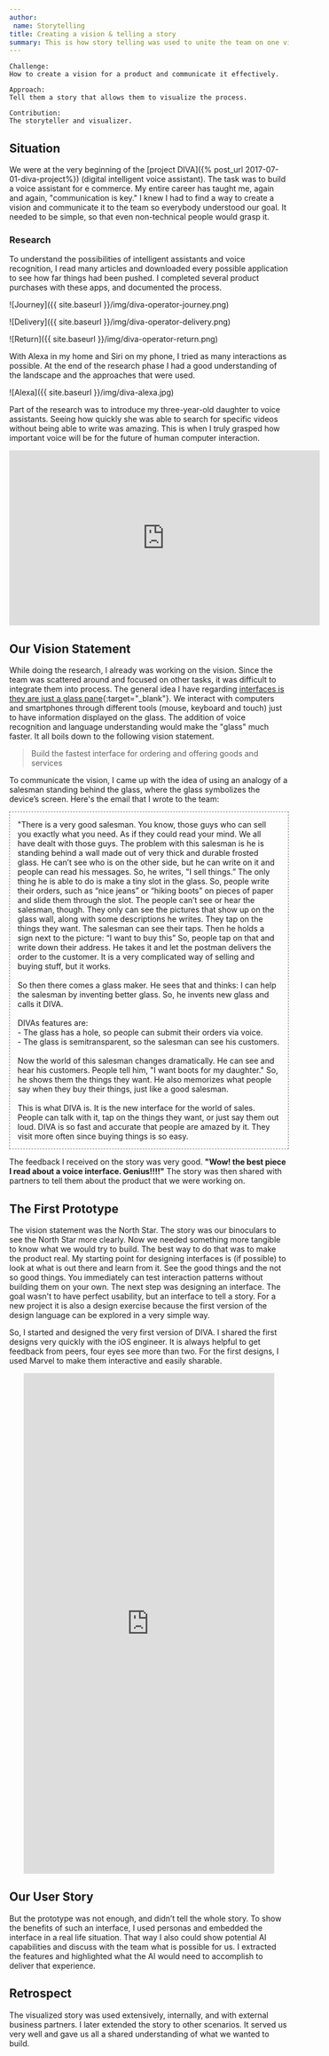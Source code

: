 ```yaml
---
author:
 name: Storytelling
title: Creating a vision & telling a story
summary: This is how story telling was used to unite the team on one vision and goal.
---
```


```
Challenge:
How to create a vision for a product and communicate it effectively.

Approach:
Tell them a story that allows them to visualize the process.

Contribution:
The storyteller and visualizer.
```

## Situation
We were at the very beginning of the [project DIVA]({% post_url 2017-07-01-diva-project%}) (digital intelligent voice assistant). The task was to build a voice assistant for e commerce. My entire career has taught me, again and again, "communication is key." I knew I had to find a way to create a vision and communicate it to the team so everybody understood our goal. It needed to be simple, so that even non-technical people would grasp it.

### Research
To understand the possibilities of intelligent assistants and voice recognition, I read many articles and downloaded every possible application to see how far things had been pushed. I completed several product purchases with these apps, and documented the process. 

![Journey]({{ site.baseurl }}/img/diva-operator-journey.png)


![Delivery]({{ site.baseurl }}/img/diva-operator-delivery.png)


![Return]({{ site.baseurl }}/img/diva-operator-return.png)

With Alexa in my home and Siri on my phone, I tried as many interactions as possible. At the end of the research phase I had a good understanding of the landscape and the approaches that were used. 

![Alexa]({{ site.baseurl }}/img/diva-alexa.jpg)

Part of the research was to introduce my three-year-old daughter to voice assistants. Seeing how quickly she was able to search for specific videos without being able to write was amazing. This is when I truly grasped how important voice will be for the future of human computer interaction. 

<iframe width="560" height="315" src="https://www.youtube.com/embed/WVAOKZCB104?rel=0&amp;showinfo=0" frameborder="0" allowfullscreen></iframe>

## Our Vision Statement 
While doing the research, I already was working on the vision. Since the team was scattered around and focused on other tasks, it was difficult to integrate them into process. The general idea I have regarding [interfaces is they are just a glass pane](https://speakerdeck.com/tamimat/mobile-strategy-framework-beta){:target="_blank"}. We interact with computers and smartphones through different tools (mouse, keyboard and touch) just to have information displayed on the glass. The addition of voice recognition and language understanding would make the "glass" much faster. It all boils down to the following vision statement. 

>Build the fastest interface for ordering and offering goods and services

To communicate the vision, I came up with the idea of using an analogy of a salesman standing behind the glass, where the glass symbolizes the device’s screen. Here's the email that I wrote to the team:

<p style="border:1px; border-style:dashed; border-color:gray; padding: 1em;">"There is a very good salesman. You know, those guys who can sell you exactly what you need. As if they could read your mind. We all have dealt with those guys. The problem with this salesman is he is standing behind a wall made out of very thick and durable frosted glass. He can’t see who is on the other side, but he can write on it and people can read his messages. So, he writes, "I sell things.” The only thing he is able to do is make a tiny slot in the glass. So, people write their orders, such as “nice jeans” or “hiking boots” on pieces of paper and slide them through the slot. The people can’t see or hear the salesman, though. They only can see the pictures that show up on the glass wall, along with some descriptions he writes. They tap on the things they want. The salesman can see their taps. Then he holds a sign next to the picture: “I want to buy this” So, people tap on that and write down their address. He takes it and let the postman delivers the order to the customer. It is a very complicated way of selling and buying stuff, but it works.<br>
<br>
So then there comes a glass maker. He sees that and thinks: I can help the salesman by inventing better glass. So, he invents new glass and calls it DIVA.<br>
<br>
DIVAs features are:<br>
- The glass has a hole, so people can submit their orders via voice.<br>
- The glass is semitransparent, so the salesman can see his customers.<br>
<br>
Now the world of this salesman changes dramatically. He can see and hear his customers. People tell him, "I want boots for my daughter." So, he shows them the things they want. He also memorizes what people say when they buy their things, just like a good salesman.<br>
<br>
This is what DIVA is. It is the new interface for the world of sales. People can talk with it, tap on the things they want, or just say them out loud. DIVA is so fast and accurate that people are amazed by it. They visit more often since buying things is so easy.</p>

The feedback I received on the story was very good. **"Wow! the best piece I read about a voice interface. Genius!!!!"** The story was then shared with partners to tell them about the product that we were working on.

## The First Prototype
The vision statement was the North Star. The story was our binoculars to see the North Star more clearly. Now we needed something more tangible to know what we would try to build. The best way to do that was to make the product real. My starting point for designing interfaces is (if possible) to look at what is out there and learn from it. See the good things and the not so good things. You immediately can test interaction patterns without building them on your own. The next step was designing an interface. The goal wasn't to have perfect usability, but an interface to tell a story. For a new project it is also a design exercise because the first version of the design language can be explored in a very simple way.

So, I started and designed the very first version of DIVA. I shared the first designs very quickly with the iOS engineer. It is always helpful to get feedback from peers, four eyes see more than two. For the first designs, I used Marvel to make them interactive and easily sharable.

<p align="center">
<iframe src="https://marvelapp.com/4383a86?emb=1" width="452" height="901" allowTransparency="true" frameborder="0"></iframe>
</p>


## Our User Story
But the prototype was not enough, and didn’t tell the whole story. To show the benefits of such an interface, I used personas and embedded the interface in a real life situation. That way I also could show potential AI capabilities and discuss with the team what is possible for us. I extracted the features and highlighted what the AI would need to accomplish to deliver that experience.

<script async class="speakerdeck-embed" data-id="a33c3f9b9e7143e58e1a1e023a67e299" data-ratio="1.33333333333333" src="//speakerdeck.com/assets/embed.js"></script>

## Retrospect
The visualized story was used extensively, internally, and with external business partners. I later extended the story to other scenarios. It served us very well and gave us all a shared understanding of what we wanted to build.

